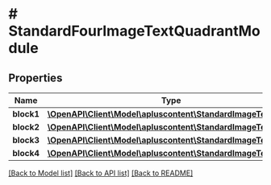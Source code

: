 # # StandardFourImageTextQuadrantModule

## Properties

Name | Type | Description | Notes
------------ | ------------- | ------------- | -------------
**block1** | [**\OpenAPI\Client\Model\apluscontent\StandardImageTextBlock**](StandardImageTextBlock.md) |  |
**block2** | [**\OpenAPI\Client\Model\apluscontent\StandardImageTextBlock**](StandardImageTextBlock.md) |  |
**block3** | [**\OpenAPI\Client\Model\apluscontent\StandardImageTextBlock**](StandardImageTextBlock.md) |  |
**block4** | [**\OpenAPI\Client\Model\apluscontent\StandardImageTextBlock**](StandardImageTextBlock.md) |  |

[[Back to Model list]](../../README.md#models) [[Back to API list]](../../README.md#endpoints) [[Back to README]](../../README.md)
